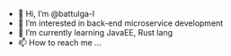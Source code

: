 - 👋 Hi, I’m @battulga-l
- 👀 I’m interested in back-end microservice development
- 🌱 I’m currently learning JavaEE, Rust lang
- 📫 How to reach me ... <!--https://battulga-l.github.io-->
<!---- 💞️ I’m looking to collaborate on Full Stack and Middleware development solutions--->

<!---
battulgal/battulgal is a ✨ special ✨ repository because its `README.md` (this file) appears on your GitHub profile.
You can click the Preview link to take a look at your changes.
--->
